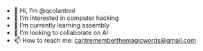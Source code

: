 - 👋 Hi, I’m @qcolantoni
- 👀 I’m interested in computer hacking
- 🌱 I’m currently learning assembly
- 💞️ I’m looking to collaborate on AI
- 📫 How to reach me: cantrememberthemagicwords@gmail.com

<!---
qcolantoni/qcolantoni is a ✨ special ✨ repository because its `README.md` (this file) appears on your GitHub profile.
You can click the Preview link to take a look at your changes.
--->
